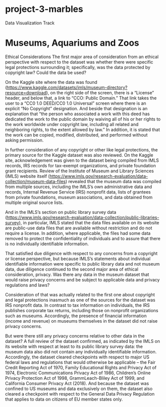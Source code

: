 # project-3-marbles
  Data Visualization Track

  # Museums, Aquariums and Zoos





Ethical Considerations
The first major area of consideration from an ethical perspective with respect to the dataset was whether there were specific legal protections surrounding it; specifically, was the data protected by copyright law? Could the data be used?

On the Kaggle site where the data was found (https://www.kaggle.com/datasets/imls/museum-directory?resource=download), on the right side of the screen, there is a “License” header, and below that, a link to “CCO: Public Domain.”  That link takes the user to a “CC0 1.0 DEED/CC0 1.0 Universal” screen where there is an explicit “No Copyright” designation. And beside that designation is an explanation that “the person who associated a work with this deed has dedicated the work to the public domain by waiving all of his or her rights to the work worldwide under copyright law, including all related and neighboring rights, to the extent allowed by law.” In addition, it is stated that the work can be copied, modified, distributed, and performed without asking permission.

In further consideration of any copyright or other like legal protections, the primary source for the Kaggle dataset was also reviewed. On the Kaggle site, acknowledgement was given to the dataset being compiled from IMLS records, IRS records for tax-exempt organizations, and private foundation grant recipients. Review of the Institute of Museum and Library Sciences (IMLS) website itself (https://www.imls.gov/research-evaluation/data-collection/museum-data-files) revealed that the museum data was compiled from multiple sources, including the IMLS’s own administrative data and records, Internal Revenue Service (IRS) nonprofit data, lists of grantees from private foundations, museum associations, and data obtained from multiple original source lists.

And in the IMLS’s section on public library survey data (https://www.imls.gov/research-evaluation/data-collection/public-libraries-survey), in particular, IMLS stated that the data files available on its website are public-use data files that are available without restriction and do not require a license. In addition, where applicable, the files had some data removed to protect the confidentiality of individuals and to assure that there is no individually identifiable information.

That satisfied due diligence with respect to any concerns from a copyright or license perspective, but because IMLS’s statements about individual identifiable information were specific to public library data and not museum data, due diligence continued to the second major area of ethical consideration, privacy. Was there any data in the museum dataset that would raise privacy concerns and be subject to applicable data and privacy regulations and laws?

Consideration of that was actually related to the first one about copyright and legal protections inasmuch as one of the sources for the dataset was IRS nonprofit data. In contrast to tax information on individuals, the IRS publishes corporate tax returns, including those on nonprofit organizations such as museums. Accordingly, the presence of financial information (income and revenue) on museums themselves in the dataset did not raise privacy concerns.

But were there still any privacy concerns relative to other data in the dataset? A full review of the dataset confirmed, as indicated by the IMLS on its website with respect at least to its public library survey data: the museum data also did not contain any individually identifiable information. Accordingly, the dataset cleared checkpoints with respect to major US federal laws and regulations that would otherwise be applicable – the Fair Credit Reporting Act of 1970, Family Educational Rights and Privacy Act of 1974, Electronic Communications Privacy Act of 1986, Children’s Online Privacy Protection Act of 1998, GrammLeach-Bliley Act of 1999, and California Consumer Privacy Act (2018). And because the dataset was confined to US museums and data exclusively on them, the dataset also cleared a checkpoint with respect to the General Data Privacy Regulation that applies to data on citizens of EU member states only.
